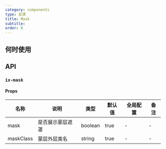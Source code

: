 ```yaml
---
category: components
type: 反馈
title: Mask
subtitle:
order: 0
---
```




## 何时使用

## API

### `ix-mask`

#### Props

| 名称 | 说明 | 类型  | 默认值 | 全局配置 | 备注 |
| --- | --- | --- | --- | --- | --- |
| mask | 是否展示蒙层遮罩 | boolean | true | - | - |
| maskClass | 蒙层外层类名 | string | true | - | - |

